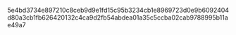 5e4bd3734e897210c8ceb9d9e1fd15c95b3234cb1e8969723d0e9b6092404d80a3cb1fb626420132c4ca9d2fb54abdea01a35c5ccba02cab9788995b11ae49a7
